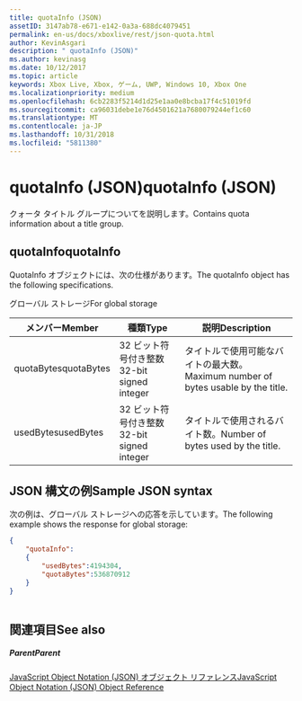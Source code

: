 ```yaml
---
title: quotaInfo (JSON)
assetID: 3147ab78-e671-e142-0a3a-688dc4079451
permalink: en-us/docs/xboxlive/rest/json-quota.html
author: KevinAsgari
description: " quotaInfo (JSON)"
ms.author: kevinasg
ms.date: 10/12/2017
ms.topic: article
keywords: Xbox Live, Xbox, ゲーム, UWP, Windows 10, Xbox One
ms.localizationpriority: medium
ms.openlocfilehash: 6cb2283f5214d1d25e1aa0e8bcba17f4c51019fd
ms.sourcegitcommit: ca96031debe1e76d4501621a7680079244ef1c60
ms.translationtype: MT
ms.contentlocale: ja-JP
ms.lasthandoff: 10/31/2018
ms.locfileid: "5811380"
---
```

# <a name="quotainfo-json"></a><span data-ttu-id="e5191-104">quotaInfo (JSON)</span><span class="sxs-lookup"><span data-stu-id="e5191-104">quotaInfo (JSON)</span></span>
<span data-ttu-id="e5191-105">クォータ タイトル グループについてを説明します。</span><span class="sxs-lookup"><span data-stu-id="e5191-105">Contains quota information about a title group.</span></span> 
<a id="ID4EN"></a>

 
## <a name="quotainfo"></a><span data-ttu-id="e5191-106">quotaInfo</span><span class="sxs-lookup"><span data-stu-id="e5191-106">quotaInfo</span></span>
 
<span data-ttu-id="e5191-107">QuotaInfo オブジェクトには、次の仕様があります。</span><span class="sxs-lookup"><span data-stu-id="e5191-107">The quotaInfo object has the following specifications.</span></span>
 
<span data-ttu-id="e5191-108">グローバル ストレージ</span><span class="sxs-lookup"><span data-stu-id="e5191-108">For global storage</span></span>
 
| <span data-ttu-id="e5191-109">メンバー</span><span class="sxs-lookup"><span data-stu-id="e5191-109">Member</span></span>| <span data-ttu-id="e5191-110">種類</span><span class="sxs-lookup"><span data-stu-id="e5191-110">Type</span></span>| <span data-ttu-id="e5191-111">説明</span><span class="sxs-lookup"><span data-stu-id="e5191-111">Description</span></span>| 
| --- | --- | --- | 
| <span data-ttu-id="e5191-112">quotaBytes</span><span class="sxs-lookup"><span data-stu-id="e5191-112">quotaBytes</span></span>| <span data-ttu-id="e5191-113">32 ビット符号付き整数</span><span class="sxs-lookup"><span data-stu-id="e5191-113">32-bit signed integer</span></span> | <span data-ttu-id="e5191-114">タイトルで使用可能なバイトの最大数。</span><span class="sxs-lookup"><span data-stu-id="e5191-114">Maximum number of bytes usable by the title.</span></span>| 
| <span data-ttu-id="e5191-115">usedBytes</span><span class="sxs-lookup"><span data-stu-id="e5191-115">usedBytes</span></span>| <span data-ttu-id="e5191-116">32 ビット符号付き整数</span><span class="sxs-lookup"><span data-stu-id="e5191-116">32-bit signed integer</span></span> | <span data-ttu-id="e5191-117">タイトルで使用されるバイト数。</span><span class="sxs-lookup"><span data-stu-id="e5191-117">Number of bytes used by the title.</span></span>| 
  
<a id="ID4EXB"></a>

 
## <a name="sample-json-syntax"></a><span data-ttu-id="e5191-118">JSON 構文の例</span><span class="sxs-lookup"><span data-stu-id="e5191-118">Sample JSON syntax</span></span>
 
<span data-ttu-id="e5191-119">次の例は、グローバル ストレージへの応答を示しています。</span><span class="sxs-lookup"><span data-stu-id="e5191-119">The following example shows the response for global storage:</span></span>
 

```json
{
    "quotaInfo":
    {
        "usedBytes":4194304,
        "quotaBytes":536870912
    }
}
      
```

  
<a id="ID4ECC"></a>

 
## <a name="see-also"></a><span data-ttu-id="e5191-120">関連項目</span><span class="sxs-lookup"><span data-stu-id="e5191-120">See also</span></span>
 
<a id="ID4EEC"></a>

 
##### <a name="parent"></a><span data-ttu-id="e5191-121">Parent</span><span class="sxs-lookup"><span data-stu-id="e5191-121">Parent</span></span> 

[<span data-ttu-id="e5191-122">JavaScript Object Notation (JSON) オブジェクト リファレンス</span><span class="sxs-lookup"><span data-stu-id="e5191-122">JavaScript Object Notation (JSON) Object Reference</span></span>](atoc-xboxlivews-reference-json.md)

   